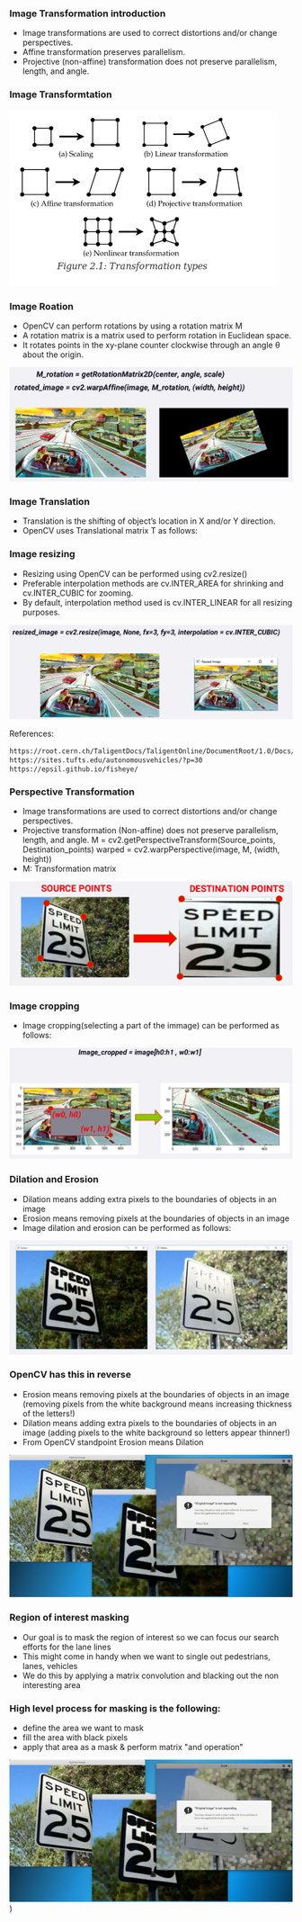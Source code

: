 ### Image Transformation introduction

* Image transformations are used to correct distortions and/or change perspectives.
* Affine transformation preserves parallelism.
* Projective (non-affine) transformation does not preserve parallelism, length, and angle.

### Image Transformtation

![IMG](https://github.com/mpruna/Deep_Learning_And_Computer_Vision/blob/master/Computer_vision_Basics_2(Image_maniuplation)/images/image_transformation.png)

### Image Roation

* OpenCV can perform rotations by using a rotation matrix M
* A rotation matrix is a matrix used to perform rotation in Euclidean space.
* It rotates points in the xy-plane counter clockwise through an angle θ about the origin.

![IMG](https://github.com/mpruna/Deep_Learning_And_Computer_Vision/blob/master/Computer_vision_Basics_2(Image_maniuplation)/images/image_rotation.png)

### Image Translation

* Translation is the shifting of object’s location in X and/or Y direction.
* OpenCV uses Translational matrix T as follows:

### Image resizing

* Resizing using OpenCV can be performed using cv2.resize()
* Preferable interpolation methods are cv.INTER_AREA for shrinking and cv.INTER_CUBIC for zooming.
* By default, interpolation method used is cv.INTER_LINEAR for all resizing purposes.

![IMG](https://github.com/mpruna/Deep_Learning_And_Computer_Vision/blob/master/Computer_vision_Basics_2(Image_maniuplation)/images/image_resize.png)

References:
    
    https://root.cern.ch/TaligentDocs/TaligentOnline/DocumentRoot/1.0/Docs/books/GS/GS_27.html
    https://sites.tufts.edu/autonomousvehicles/?p=30
    https://epsil.github.io/fisheye/

### Perspective Transformation

* Image transformations are used to correct distortions and/or change perspectives.
* Projective transformation (Non-affine) does not preserve parallelism, length, and angle.
M = cv2.getPerspectiveTransform(Source_points, Destination_points)
warped = cv2.warpPerspective(image, M, (width, height))
* M: Transformation matrix

![IMG](https://github.com/mpruna/Deep_Learning_And_Computer_Vision/blob/master/Computer_vision_Basics_2(Image_maniuplation)/images/image_transform.png)


### Image cropping

* Image cropping(selecting a part of the immage) can be performed as follows:

![IMG](https://github.com/mpruna/Deep_Learning_And_Computer_Vision/blob/master/Computer_vision_Basics_2(Image_maniuplation)/images/cropped_image.png)

### Dilation and Erosion

* Dilation means adding extra pixels to the boundaries of objects in an image
* Erosion means removing pixels at the boundaries of objects in an image
* Image dilation and erosion can be performed as follows:

![IMG](https://github.com/mpruna/Deep_Learning_And_Computer_Vision/blob/master/Computer_vision_Basics_2(Image_maniuplation)/images/dilation_erosion_2.png)

### OpenCV has this in reverse

* Erosion means removing pixels at the boundaries of objects in an image (removing pixels from the white background
means increasing thickness of the letters!)
* Dilation means adding extra pixels to the boundaries of objects in an image (adding pixels to the white background so
letters appear thinner!)
* From OpenCV standpoint Erosion means Dilation

![IMG](https://github.com/mpruna/Deep_Learning_And_Computer_Vision/blob/master/Computer_vision_Basics_2(Image_maniuplation)/images/erorion_dilation.png)


### Region of interest masking

* Our goal is to mask the region of interest so we can focus our search efforts for the lane lines
* This might come in handy when we want to single out pedestrians, lanes, vehicles
* We do this by applying a matrix convolution and blacking out the non interesting area

### High level process for masking is the following:
* define the area we want to mask
* fill the area with black pixels
* apply that area as a mask & perform matrix "and operation"  

![IMG](https://github.com/mpruna/Deep_Learning_And_Computer_Vision/blob/master/Computer_vision_Basics_2(Image_maniuplation)/images/erorion_dilation.png))
